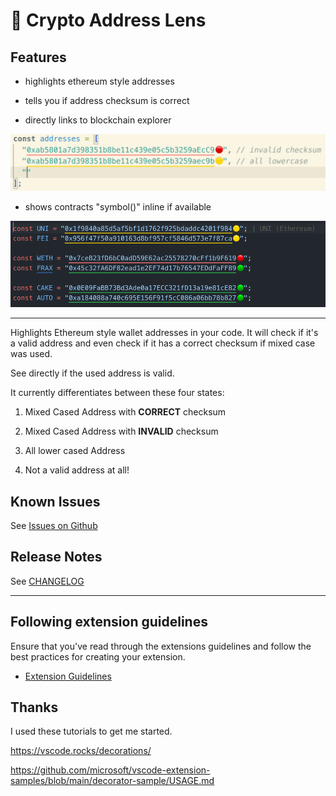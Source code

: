 # 🔭 Crypto Address Lens
## Features

+ highlights ethereum style addresses

+ tells you if address checksum is correct

+ directly links to blockchain explorer

![demo](https://raw.githubusercontent.com/peetzweg/vscode-crypto-address-lens/main/demo.gif)


+ shows contracts "symbol()" inline if available

![demo_lookup](https://raw.githubusercontent.com/peetzweg/vscode-crypto-address-lens/main/demo-lookup.gif)


---

Highlights Ethereum style wallet addresses in your code. It will check if it's a valid address and even check if it has a correct checksum if mixed case was used.

See directly if the used address is valid.

It currently differentiates between these four states:

 1. Mixed Cased Address with **CORRECT** checksum

 2. Mixed Cased Address with **INVALID** checksum

 3. All lower cased Address

 4. Not a valid address at all!
<!--
## Extension Settings

* `myExtension.enable`: Enable/disable this extension.
* `myExtension.thing`: Set to `blah` to do something. -->

## Known Issues

See [Issues on Github](https://github.com/peetzweg/vscode-crypto-address-lens/issues)

## Release Notes

See [CHANGELOG](./CHANGELOG.md)

---

## Following extension guidelines

Ensure that you've read through the extensions guidelines and follow the best practices for creating your extension.

* [Extension Guidelines](https://code.visualstudio.com/api/references/extension-guidelines)


## Thanks

I used these tutorials to get me started.

https://vscode.rocks/decorations/

https://github.com/microsoft/vscode-extension-samples/blob/main/decorator-sample/USAGE.md

